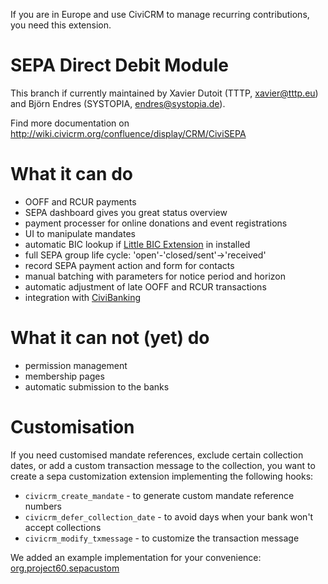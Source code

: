 If you are in Europe and use CiviCRM to manage recurring contributions, you need this extension.

# SEPA Direct Debit Module

This branch if currently maintained by Xavier Dutoit (TTTP, xavier@tttp.eu) and  Björn Endres (SYSTOPIA, endres@systopia.de).

Find more documentation on http://wiki.civicrm.org/confluence/display/CRM/CiviSEPA


# What it can do

* OOFF and RCUR payments
* SEPA dashboard gives you great status overview
* payment processer for online donations and event registrations
* UI to manipulate mandates
* automatic BIC lookup if [Little BIC Extension](https://github.com/Project60/org.project60.bic) in installed
* full SEPA group life cycle: 'open'-'closed/sent'->'received'
* record SEPA payment action and form for contacts
* manual batching with parameters for notice period and horizon
* automatic adjustment of late OOFF and RCUR transactions
* integration with [CiviBanking](https://github.com/Project60/CiviBanking)


# What it can not (yet) do
* permission management
* membership pages
* automatic submission to the banks


# Customisation

If you need customised mandate references, exclude certain collection dates, or add a custom transaction message to the collection, you want to create a sepa customization extension implementing the following hooks:
* `civicrm_create_mandate` - to generate custom mandate reference numbers
* `civicrm_defer_collection_date` - to avoid days when your bank won't accept collections
* `civicrm_modify_txmessage` - to customize the transaction message

We added an example implementation for your convenience: [org.project60.sepacustom](https://github.com/Project60/sepa_dd/tree/master/org.project60.sepacustom)

